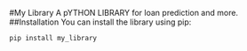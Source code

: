 #My Library
A pYTHON LIBRARY for loan prediction and more.
##Installation
You can install the library using pip:
```sh
pip install my_library